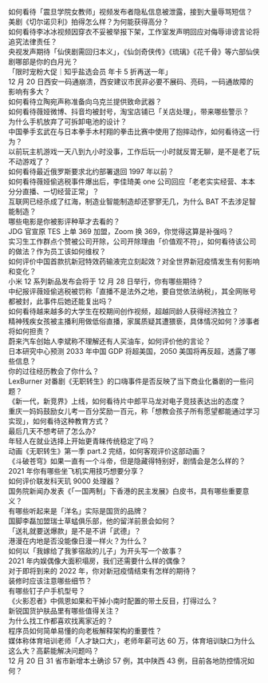 如何看待「震旦学院女教师」视频发布者隐私信息被泄露，接到大量辱骂短信？  
美剧《切尔诺贝利》拍得怎么样？为何能获得高分？  
如何看待李冰冰视频因穿衣不妥被举报下架，工作室发声明回应对侮辱诽谤言论将追究法律责任？  
央视发声期待「仙侠剧需回归本义」，《仙剑奇侠传》《琉璃》《花千骨》等六部仙侠剧哪部是你的白月光？  
「限时宠粉大促｜知乎盐选会员 年卡 5 折再送一年」  
12 月 20 日西安一码通崩溃，西安建议市民非必要不展码、亮码，一码通故障的影响有多大？  
如何看待立陶宛声称准备向乌克兰提供致命武器？  
如何看待薇娅微博、抖音均被封号，淘宝店铺已「关店处理」，带来哪些警示？  
为什么手机放弃了可拆卸电池的设计？  
中国拳手玄武在与日本拳手木村翔的拳击比赛中使用了抱摔动作，如何看待这一行为？  
以前玩主机游戏一天八到九小时没事，工作后玩一小时就反胃无聊，是不是老了玩不动游戏了？  
如何看待最近俄罗斯要求北约部署退回 1997 年以前？  
如何看待薇娅偷逃税事件爆出后，李佳琦美 one 公司回应「老老实实经营、本本分分直播、一切经营正常」？  
互联网已经杀成了红海，制造业智能制造却还寥寥无几，为什么 BAT 不去涉足智能制造？  
哪些电影是你被影评种草才去看的？  
JDG 官宣原 TES 上单 369 加盟，Zoom 换 369，你觉得这算是补强吗？  
实习生工作群点个赞被公司开除，公司开除理由「价值观不符」，如何看待该公司的做法？作为员工该如何维权？  
如何评价中国首款抗新冠特效药输液完立刻起效？对全世界新冠疫情发生有何影响和变化？  
小米 12 系列新品发布会将于 12 月 28 日举行，你有哪些期待？  
中纪报评薇娅偷逃税被罚称「直播不是法外之地，要自觉依法纳税」，其全网账号都被封，此事件后她还能复出吗？  
如何看待越来越多的大学生在校期间创作视频，超越同龄人获得经济独立？  
精神残疾女孩被主播利用做低俗直播，家属质疑其遭猥亵，具体情况如何？涉事者将如何担责？  
蔚来汽车创始人李斌称不理解还有人买油车，如何评价他的言论？  
日本研究中心预测 2033 年中国 GDP 将超美国，2050 美国将再反超，透露了哪些信息？  
你的过往经历教会了你什么？  
LexBurner 对番剧《无职转生》的口嗨事件是否反映了当下商业化番剧的一些问题？  
《新一代，新竞界》上线，如何看待片中郎平马龙对电子竞技表达出的态度？  
重庆一妈妈鼓励女儿考一百分奖励一百元，称「想教会孩子所有愿望都能通过学习实现」，如何看待这种教育方式？  
最后几天不想考研了怎么办?  
年轻人在就业选择上开始更青睐传统稳定了吗？  
动画《无职转生》第一季 part.2 完结，如何客观评价这部动画？  
《斗破苍穹》如果一直有一个斗帝，但是隐藏得特别好，剧情会是怎么样的？  
2021 年你有哪些坐飞机实用技巧想要分享？  
如何评价联发科天玑 9000 处理器？  
国务院新闻办发表《「一国两制」下香港的民主发展》白皮书，具有哪些重要意义？  
有哪些听起来是「洋名」实际是国货的品牌？  
国脚李磊加盟瑞士草蜢俱乐部，他的留洋前景会如何？  
「送礼就要送爆款」是不是不讲「武德」？  
港漫在内地是否没能像日漫一样火？为什么？  
如何以「我嫁给了我爹宿敌的儿子」为开头写一个故事？  
2021 年内娱偶像大面积塌房，我们还需要什么样的偶像？  
对于即将到来的 2022 年，你对新冠疫情结束有怎样的期待？  
装修时应该注意哪些细节？  
有哪些钉子户手机型号？  
《火影忍者》中佩恩如果和干掉小南时配置的带土反目，打得过么？  
新锐国货护肤品里有哪些值得关注？  
为什么找工作都喜欢找离家近的？  
程序员如何简单易懂的向老板解释架构的重要性？  
媒体称体育培训老师「人才缺口大」，老师年薪可达 60 万，体育培训缺口为什么这么大？高薪能解决问题吗？  
12 月 20 日 31 省市新增本土确诊 57 例，其中陕西 43 例，目前各地防控情况如何？  
